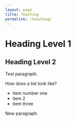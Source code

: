```yaml
---
layout: page
title: Teaching
permalink: /teaching/
---
```


# Heading Level 1

## Heading Level 2

Test paragraph.  

How does a list look like?

- item number one
- item 2
- item three  


New paragraph.